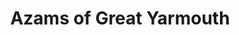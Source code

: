 ---
title: "Azams of Great Yarmouth"
url: /great-yarmouth/azams-of-great-yarmouth/
shop: clothes
---